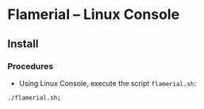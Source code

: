 # Flamerial – Linux Console
## Install
### Procedures
- Using Linux Console, execute the script `flamerial.sh`:

```zsh
./flamerial.sh;
```
